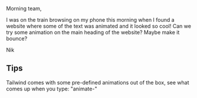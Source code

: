 Morning team,

I was on the train browsing on my phone this morning when I found a website where some of the text was animated and it 
looked so cool! Can we try some animation on the main heading of the website? Maybe make it bounce?

Nik

## Tips

Tailwind comes with some pre-defined animations out of the box, see what comes up when you type: "animate-"